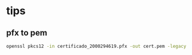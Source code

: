 # tips

## pfx to pem
``` bash
openssl pkcs12 -in certificado_2000294619.pfx -out cert.pem -legacy
```
